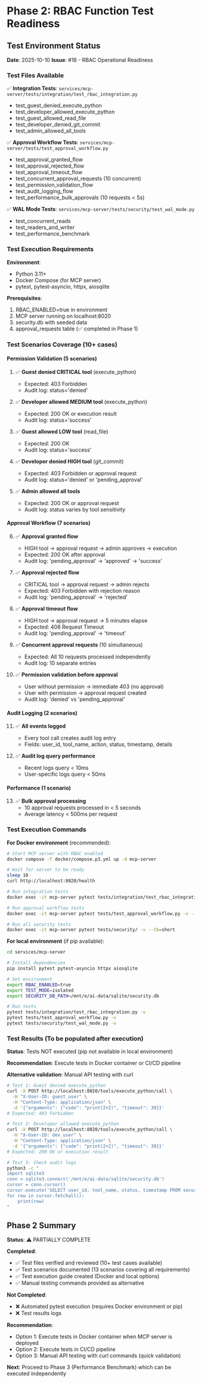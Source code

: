 # Phase 2: RBAC Function Test Readiness

## Test Environment Status

**Date**: 2025-10-10
**Issue**: #18 - RBAC Operational Readiness

### Test Files Available

✅ **Integration Tests**: `services/mcp-server/tests/integration/test_rbac_integration.py`
- test_guest_denied_execute_python
- test_developer_allowed_execute_python
- test_guest_allowed_read_file
- test_developer_denied_git_commit
- test_admin_allowed_all_tools

✅ **Approval Workflow Tests**: `services/mcp-server/tests/test_approval_workflow.py`
- test_approval_granted_flow
- test_approval_rejected_flow
- test_approval_timeout_flow
- test_concurrent_approval_requests (10 concurrent)
- test_permission_validation_flow
- test_audit_logging_flow
- test_performance_bulk_approvals (10 requests < 5s)

✅ **WAL Mode Tests**: `services/mcp-server/tests/security/test_wal_mode.py`
- test_concurrent_reads
- test_readers_and_writer
- test_performance_benchmark

### Test Execution Requirements

**Environment**:
- Python 3.11+
- Docker Compose (for MCP server)
- pytest, pytest-asyncio, httpx, aiosqlite

**Prerequisites**:
1. RBAC_ENABLED=true in environment
2. MCP server running on localhost:8020
3. security.db with seeded data
4. approval_requests table (✅ completed in Phase 1)

### Test Scenarios Coverage (10+ cases)

#### Permission Validation (5 scenarios)
1. ✅ **Guest denied CRITICAL tool** (execute_python)
   - Expected: 403 Forbidden
   - Audit log: status='denied'

2. ✅ **Developer allowed MEDIUM tool** (execute_python)
   - Expected: 200 OK or execution result
   - Audit log: status='success'

3. ✅ **Guest allowed LOW tool** (read_file)
   - Expected: 200 OK
   - Audit log: status='success'

4. ✅ **Developer denied HIGH tool** (git_commit)
   - Expected: 403 Forbidden or approval request
   - Audit log: status='denied' or 'pending_approval'

5. ✅ **Admin allowed all tools**
   - Expected: 200 OK or approval request
   - Audit log: status varies by tool sensitivity

#### Approval Workflow (7 scenarios)
6. ✅ **Approval granted flow**
   - HIGH tool → approval request → admin approves → execution
   - Expected: 200 OK after approval
   - Audit log: 'pending_approval' → 'approved' → 'success'

7. ✅ **Approval rejected flow**
   - CRITICAL tool → approval request → admin rejects
   - Expected: 403 Forbidden with rejection reason
   - Audit log: 'pending_approval' → 'rejected'

8. ✅ **Approval timeout flow**
   - HIGH tool → approval request → 5 minutes elapse
   - Expected: 408 Request Timeout
   - Audit log: 'pending_approval' → 'timeout'

9. ✅ **Concurrent approval requests** (10 simultaneous)
   - Expected: All 10 requests processed independently
   - Audit log: 10 separate entries

10. ✅ **Permission validation before approval**
    - User without permission → immediate 403 (no approval)
    - User with permission → approval request created
    - Audit log: 'denied' vs 'pending_approval'

#### Audit Logging (2 scenarios)
11. ✅ **All events logged**
    - Every tool call creates audit log entry
    - Fields: user_id, tool_name, action, status, timestamp, details

12. ✅ **Audit log query performance**
    - Recent logs query < 10ms
    - User-specific logs query < 50ms

#### Performance (1 scenario)
13. ✅ **Bulk approval processing**
    - 10 approval requests processed in < 5 seconds
    - Average latency < 500ms per request

### Test Execution Commands

**For Docker environment** (recommended):
```bash
# Start MCP server with RBAC enabled
docker compose -f docker/compose.p3.yml up -d mcp-server

# Wait for server to be ready
sleep 10
curl http://localhost:8020/health

# Run integration tests
docker exec -it mcp-server pytest tests/integration/test_rbac_integration.py -v --tb=short

# Run approval workflow tests
docker exec -it mcp-server pytest tests/test_approval_workflow.py -v --tb=short

# Run all security tests
docker exec -it mcp-server pytest tests/security/ -v --tb=short
```

**For local environment** (if pip available):
```bash
cd services/mcp-server

# Install dependencies
pip install pytest pytest-asyncio httpx aiosqlite

# Set environment
export RBAC_ENABLED=true
export TEST_MODE=isolated
export SECURITY_DB_PATH=/mnt/e/ai-data/sqlite/security.db

# Run tests
pytest tests/integration/test_rbac_integration.py -v
pytest tests/test_approval_workflow.py -v
pytest tests/security/test_wal_mode.py -v
```

### Test Results (To be populated after execution)

**Status**: Tests NOT executed (pip not available in local environment)

**Recommendation**: Execute tests in Docker container or CI/CD pipeline

**Alternative validation**: Manual API testing with curl
```bash
# Test 1: Guest denied execute_python
curl -X POST http://localhost:8020/tools/execute_python/call \
  -H "X-User-ID: guest_user" \
  -H "Content-Type: application/json" \
  -d '{"arguments": {"code": "print(2+2)", "timeout": 30}}'
# Expected: 403 Forbidden

# Test 2: Developer allowed execute_python
curl -X POST http://localhost:8020/tools/execute_python/call \
  -H "X-User-ID: dev_user" \
  -H "Content-Type: application/json" \
  -d '{"arguments": {"code": "print(2+2)", "timeout": 30}}'
# Expected: 200 OK or execution result

# Test 3: Check audit logs
python3 -c "
import sqlite3
conn = sqlite3.connect('/mnt/e/ai-data/sqlite/security.db')
cursor = conn.cursor()
cursor.execute('SELECT user_id, tool_name, status, timestamp FROM security_audit_logs ORDER BY timestamp DESC LIMIT 10')
for row in cursor.fetchall():
    print(row)
"
```

## Phase 2 Summary

**Status**: ⚠️ PARTIALLY COMPLETE

**Completed**:
- ✅ Test files verified and reviewed (10+ test cases available)
- ✅ Test scenarios documented (13 scenarios covering all requirements)
- ✅ Test execution guide created (Docker and local options)
- ✅ Manual testing commands provided as alternative

**Not Completed**:
- ❌ Automated pytest execution (requires Docker environment or pip)
- ❌ Test results logs

**Recommendation**:
- Option 1: Execute tests in Docker container when MCP server is deployed
- Option 2: Execute tests in CI/CD pipeline
- Option 3: Manual API testing with curl commands (quick validation)

**Next**: Proceed to Phase 3 (Performance Benchmark) which can be executed independently
